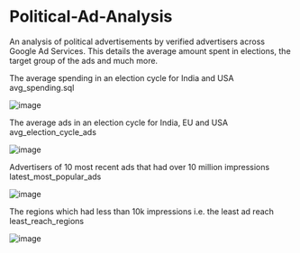 # Political-Ad-Analysis
An analysis of political advertisements by verified advertisers across Google Ad Services. This details the average amount spent in elections, the target group of the ads and much more.
	
The average spending in an election cycle for India and USA
avg_spending.sql

![image](https://user-images.githubusercontent.com/100951694/156870422-7c113b79-662f-4aa6-96f8-53d5d0f20cc7.png)

The average ads in an election cycle for India, EU and USA
avg_election_cycle_ads

![image](https://user-images.githubusercontent.com/100951694/156870656-0506df4a-cbfe-47ac-be59-81e13be5eb93.png)

Advertisers of 10 most recent ads that had over 10 million impressions
latest_most_popular_ads

![image](https://user-images.githubusercontent.com/100951694/156870756-b9bcb051-972c-4907-839b-2232216bec87.png)

The regions which had less than 10k impressions i.e. the least ad reach
least_reach_regions

![image](https://user-images.githubusercontent.com/100951694/156870832-235ea96b-2461-4e54-9175-8ca23fff6b49.png)
